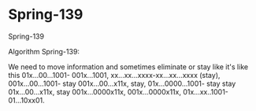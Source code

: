 # Spring-139
Spring-139

Algorithm Spring-139:

We need to move information and sometimes eliminate or stay like it's like this 01x...00...1001- 001x...1001, xx...xx...xxxx-xx...xx...xxxx (stay), 001x...00...1001- stay 001x...00...x11x, stay,
01x...0000...1001- stay stay 01x...00...x11x, stay 001x...0000x11x, 001x...0000x11x, 01x...xx..1001- 01...10xx01.

